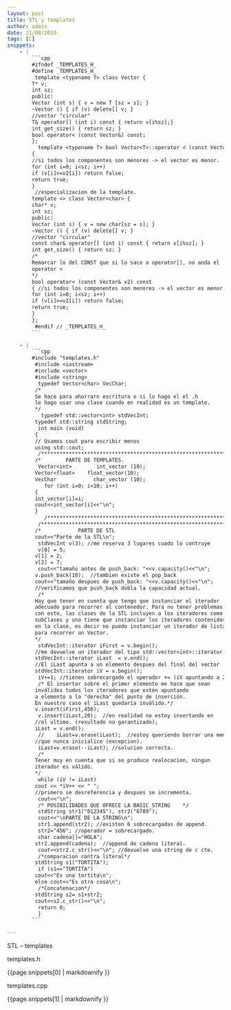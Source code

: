 ```yaml
---
layout: post
title: STL y templates
author: admin
date: 21/08/2010
tags: [C]
snippets: 
    - |
        ```cpp
        #ifndef _TEMPLATES_H_
        #define _TEMPLATES_H_
         template <typename T> class Vector {
        T* v;
        int sz;
        public:
        Vector (int s) { v = new T [sz = s]; }
        ~Vector () { if (v) delete[] v; }
        //vector "circular"
        T& operator[] (int i) const { return v[i%sz];}
        int get_size() { return sz; }
        bool operator< (const Vector&) const;
        };
          template <typename T> bool Vector<T>::operator < (const Vector &v2) const
        {
        //si todos los componentes son menores -> el vector es menor.
        for (int i=0; i<sz; i++)
        if (v[i]>=v2[i]) return false;
        return true;
        }
         //especializacion de la template.
        template <> class Vector<char> {
        char* v;
        int sz;
        public:
        Vector (int s) { v = new char[sz = s]; }
        ~Vector () { if (v) delete[] v; }
        //vector "circular"
        const char& operator[] (int i) const { return v[i%sz]; }
        int get_size() { return sz; }
        /*
        Remarcar lo del CONST que si lo saco a operator[], no anda el
        operator <
        */
        bool operator< (const Vector& v2) const
        { //si todos los componentes son menores -> el vector es menor.
        for (int i=0; i<sz; i++)
        if (v[i]>=v2[i]) return false;
        return true;
        }
        };
         #endif // _TEMPLATES_H_
        ```

    - |
        ```cpp
        #include "templates.h"
         #include <iostream>
         #include <vector>
         #include <string>
          typedef Vector<char> VecChar;
         /*
         Se hace para ahorrarn escritura o si lo hago el el .h
         le hago usar una clase cuando en realidad es un template.
         */
           typedef std::vector<int> stdVecInt;
         typedef std::string stdString;
          int main (void)
         {
         // Usamos cout para escribir menos
         using std::cout;
          /*****************************************************************/
         /*        PARTE DE TEMPLATES.                                         */
          Vector<int>        int_vector (10);
         Vector<float>    float_vector(10);
         VecChar            char_vector (10);
            for (int i=0; i<10; i++)
         {
         int_vector[i]=i;
         cout<<int_vector[i]<<"\n";
         }
            /*****************************************************************/
          /****************************************************************/
         /*            PARTE DE STL                                        */
         cout<<"Parte de la STL\n";
          stdVecInt v(3); //me reserva 3 lugares cuado lo contruye
          v[0] = 5;
         v[1] = 2;
         v[2] = 7;
          cout<<"tamaño antes de push_back: "<<v.capacity()<<"\n";
         v.push_back(10);  //tambien existe el pop_back
         cout<<"tamaño despues de push_back: "<<v.capacity()<<"\n";
         //verificamos que push_back dobla la capacidad actual.
          /*
         Hay que tener en cuenta que tengo que instanciar el iterador
         adecuado para recorrer al contenedor. Para no tener problemas
         con esto, las clases de la STL incluyen a los iteradores como
         subClases y uno tiene que instanciar los iteradores contenidos
         en la clase, es decir no puedo instanciar un iterador de lista
         para recorrer un Vector.
         */
          stdVecInt::iterator iFirst = v.begin();
         //me devuelve un iterador del tipo std::vector<int>::iterator.
         stdVecInt::iterator iLast  = v.end();
         //El iLast apunta a un elemento despues del final del vector
         stdVecInt::iterator iV = v.begin();
          iV+=1; //tienen sobrecargado el operador += (iV apuntando a 2);
          /* El insertar sobre el primer elemento me hace que sean
         inválidos todos los iteradores que estén apuntando
         a elemento a la "derecha" del punto de inserción.
         En nuestro caso el iLast quedaría inválido.*/
         v.insert(iFirst,456);
          v.insert(iLast,20);  //en realidad no estoy insertando en
         //el ultimo. (resultado no garantizado);
         iLast = v.end();
          //    iLast=v.erase(iLast);  //estoy queriendo borrar una memoria
         //que nunca inicialice (excepcion).
          iLast=v.erase(--iLast); //solucion correcta.
          /*
         Tener muy en cuenta que si se produce realocacion, ningun
         iterador es válido.
         */
          while (iV != iLast)
         cout << *iV++ << " ";
         //primero se desreferencia y despues se incrementa.
          cout<<"\n";
          /* POSIBILIDADES QUE OFRECE LA BASIC_STRING    */
          stdString str1("012345"), str2("6789");
          cout<<"\nPARTE DE LA STRING\n";
          str1.append(str2); //existen 6 sobrecargadas de append.
          str2="456"; //operador = sobrecargado.
          char cadena[]="HOLA";
         str2.append(cadena);  //append de cadena literal.
          cout<<str2.c_str()<<"\n"; //devuelve una string de c cte.
          /*comparacion contra literal*/
         stdString s1("TORTITA");
          if (s1=="TORTITA")
         cout<<"Es una tortita\n";
         else cout<<"Es otra cosa\n";
          /*Concatenacion*/
         stdString s2= s1+str2;
         cout<<s2.c_str()<<"\n";
          return 0;
          }
        ```

---
```

<div class="entry-content">
						<p>STL – templates</p>
<p>templates.h</p>
<div><div>{{page.snippets[0] | markdownify }}</div></div>
<p>templates.cpp</p>
<div><div>{{page.snippets[1] | markdownify }}</div></div>
											</div>
